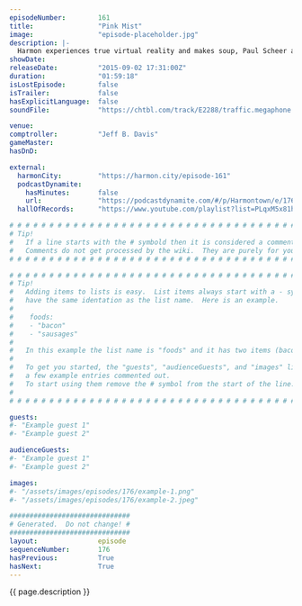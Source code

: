 ```yaml
---
episodeNumber:        161
title:                "Pink Mist"
image:                "episode-placeholder.jpg"
description: |-
  Harmon experiences true virtual reality and makes soup, Paul Scheer and Rob Huebel join us for the first time, chimpanzees are monsters and ideal ways to die. Watch the video in HD at harmontown.com/live!
showDate:             
releaseDate:          "2015-09-02 17:31:00Z"
duration:             "01:59:18"
isLostEpisode:        false
isTrailer:            false
hasExplicitLanguage:  false
soundFile:            "https://chtbl.com/track/E2288/traffic.megaphone.fm/STA6994483720.mp3?updated=1561406218"

venue:                
comptroller:          "Jeff B. Davis"
gameMaster:           
hasDnD:               

external:
  harmonCity:         "https://harmon.city/episode-161"
  podcastDynamite:
    hasMinutes:       false
    url:              "https://podcastdynamite.com/#/p/Harmontown/e/176/161"
  hallOfRecords:      "https://www.youtube.com/playlist?list=PLqxM5x81hNOYSEO6EQwMVgcavUBDiYHyU"

# # # # # # # # # # # # # # # # # # # # # # # # # # # # # # # # # # # # # # # # # # # # #
# Tip!
#   If a line starts with the # symbold then it is considered a comment.
#   Comments do not get processed by the wiki.  They are purely for your information.
# # # # # # # # # # # # # # # # # # # # # # # # # # # # # # # # # # # # # # # # # # # # #

# # # # # # # # # # # # # # # # # # # # # # # # # # # # # # # # # # # # # # # # # # # # #
# Tip!
#   Adding items to lists is easy.  List items always start with a - symbol and have
#   have the same identation as the list name.  Here is an example.
#
#    foods:
#    - "bacon"
#    - "sausages"
#
#   In this example the list name is "foods" and it has two items (bacon, and sausages).
#
#   To get you started, the "guests", "audienceGuests", and "images" lists below have
#   a few example entries commented out.
#   To start using them remove the # symbol from the start of the line.
#
# # # # # # # # # # # # # # # # # # # # # # # # # # # # # # # # # # # # # # # # # # # # #

guests:
#- "Example guest 1"
#- "Example guest 2"

audienceGuests:
#- "Example guest 1"
#- "Example guest 2"

images:
#- "/assets/images/episodes/176/example-1.png"
#- "/assets/images/episodes/176/example-2.jpeg"

##############################
# Generated.  Do not change! #
##############################
layout:               episode
sequenceNumber:       176
hasPrevious:          True
hasNext:              True
---
```


<!-- The episode description will be rendered here -->
{{ page.description }}

<!-- Add your content BELOW here -->
<!-- vvvvvvvvvvvvvvvvvvvvvvvvvvv -->




<!-- ^^^^^^^^^^^^^^^^^^^^^^^^^^^ -->
<!-- Add your content ABOVE here -->

<!-- The episode gallery will be rendered here -->